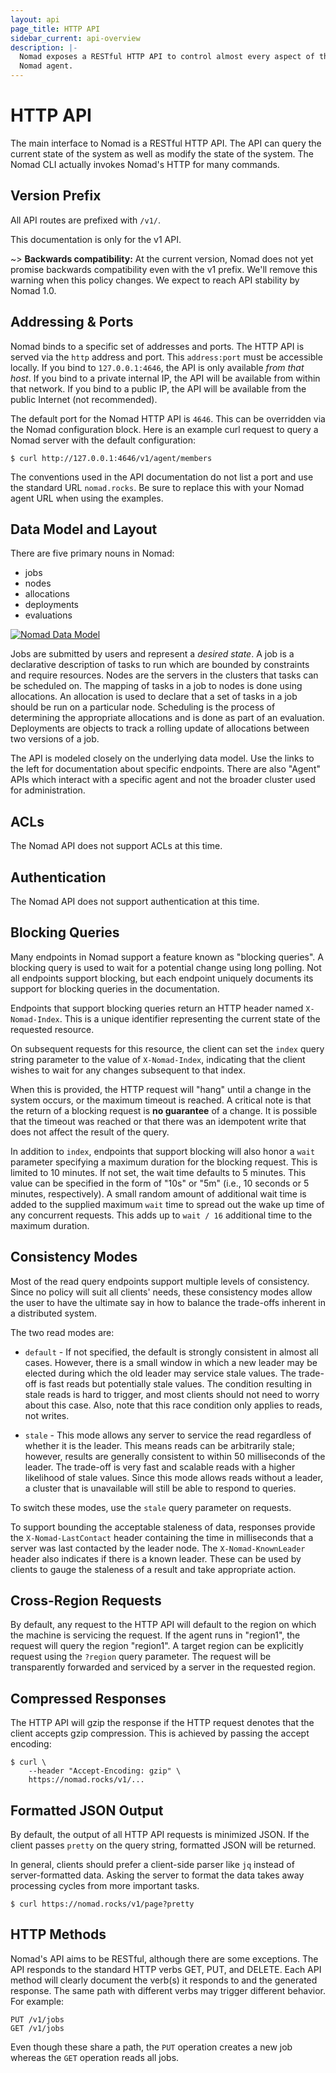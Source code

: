 ```yaml
---
layout: api
page_title: HTTP API
sidebar_current: api-overview
description: |-
  Nomad exposes a RESTful HTTP API to control almost every aspect of the
  Nomad agent.
---
```


# HTTP API

The main interface to Nomad is a RESTful HTTP API. The API can query the current
state of the system as well as modify the state of the system. The Nomad CLI
actually invokes Nomad's HTTP for many commands.

## Version Prefix

All API routes are prefixed with `/v1/`.

This documentation is only for the v1 API.

~> **Backwards compatibility:** At the current version, Nomad does not yet
promise backwards compatibility even with the v1 prefix. We'll remove this
warning when this policy changes. We expect to reach API stability by Nomad
1.0.

## Addressing &amp; Ports

Nomad binds to a specific set of addresses and ports. The HTTP API is served via
the `http` address and port. This `address:port` must be accessible locally. If
you bind to `127.0.0.1:4646`, the API is only available _from that host_. If you
bind to a private internal IP, the API will be available from within that
network. If you bind to a public IP, the API will be available from the public
Internet (not recommended).

The default port for the Nomad HTTP API is `4646`. This can be overridden via
the Nomad configuration block. Here is an example curl request to query a Nomad
server with the default configuration:

```text
$ curl http://127.0.0.1:4646/v1/agent/members
```

The conventions used in the API documentation do not list a port and use the
standard URL `nomad.rocks`. Be sure to replace this with your Nomad agent URL
when using the examples.

## Data Model and Layout

There are five primary nouns in Nomad:

- jobs
- nodes
- allocations
- deployments
- evaluations

[![Nomad Data Model](/assets/images/nomad-data-model.png)](/assets/images/nomad-data-model.png)

Jobs are submitted by users and represent a _desired state_. A job is a
declarative description of tasks to run which are bounded by constraints and
require resources. Nodes are the servers in the clusters that tasks can be
scheduled on. The mapping of tasks in a job to nodes is done using allocations.
An allocation is used to declare that a set of tasks in a job should be run on a
particular node. Scheduling is the process of determining the appropriate
allocations and is done as part of an evaluation. Deployments are objects to
track a rolling update of allocations between two versions of a job.

The API is modeled closely on the underlying data model. Use the links to the
left for documentation about specific endpoints. There are also "Agent" APIs
which interact with a specific agent and not the broader cluster used for
administration.

## ACLs

The Nomad API does not support ACLs at this time.

## Authentication

The Nomad API does not support authentication at this time.

## Blocking Queries

Many endpoints in Nomad support a feature known as "blocking queries". A
blocking query is used to wait for a potential change using long polling. Not
all endpoints support blocking, but each endpoint uniquely documents its support
for blocking queries in the documentation.

Endpoints that support blocking queries return an HTTP header named
`X-Nomad-Index`. This is a unique identifier representing the current state of
the requested resource.

On subsequent requests for this resource, the client can set the `index` query
string parameter to the value of `X-Nomad-Index`, indicating that the client
wishes to wait for any changes subsequent to that index.

When this is provided, the HTTP request will "hang" until a change in the system
occurs, or the maximum timeout is reached. A critical note is that the return of
a blocking request is **no guarantee** of a change. It is possible that the
timeout was reached or that there was an idempotent write that does not affect
the result of the query.

In addition to `index`, endpoints that support blocking will also honor a `wait`
parameter specifying a maximum duration for the blocking request. This is
limited to 10 minutes. If not set, the wait time defaults to 5 minutes. This
value can be specified in the form of "10s" or "5m" (i.e., 10 seconds or 5
minutes, respectively). A small random amount of additional wait time is added
to the supplied maximum `wait` time to spread out the wake up time of any
concurrent requests. This adds up to `wait / 16` additional time to the maximum
duration.

## Consistency Modes

Most of the read query endpoints support multiple levels of consistency. Since
no policy will suit all clients' needs, these consistency modes allow the user
to have the ultimate say in how to balance the trade-offs inherent in a
distributed system.

The two read modes are:

- `default` - If not specified, the default is strongly consistent in almost all
  cases. However, there is a small window in which a new leader may be elected
  during which the old leader may service stale values. The trade-off is fast
  reads but potentially stale values. The condition resulting in stale reads is
  hard to trigger, and most clients should not need to worry about this case.
  Also, note that this race condition only applies to reads, not writes.

- `stale` - This mode allows any server to service the read regardless of
  whether it is the leader. This means reads can be arbitrarily stale; however,
  results are generally consistent to within 50 milliseconds of the leader. The
  trade-off is very fast and scalable reads with a higher likelihood of stale
  values. Since this mode allows reads without a leader, a cluster that is
  unavailable will still be able to respond to queries.

To switch these modes, use the `stale` query parameter on requests.

To support bounding the acceptable staleness of data, responses provide the
`X-Nomad-LastContact` header containing the time in milliseconds that a server
was last contacted by the leader node. The `X-Nomad-KnownLeader` header also
indicates if there is a known leader. These can be used by clients to gauge the
staleness of a result and take appropriate action.

## Cross-Region Requests

By default, any request to the HTTP API will default to the region on which the
machine is servicing the request. If the agent runs in "region1", the request
will query the region "region1". A target region can be explicitly request using
the `?region` query parameter. The request will be transparently forwarded and
serviced by a server in the requested region.

## Compressed Responses

The HTTP API will gzip the response if the HTTP request denotes that the client
accepts gzip compression. This is achieved by passing the accept encoding:

```
$ curl \
    --header "Accept-Encoding: gzip" \
    https://nomad.rocks/v1/...
```

## Formatted JSON Output

By default, the output of all HTTP API requests is minimized JSON. If the client
passes `pretty` on the query string, formatted JSON will be returned.

In general, clients should prefer a client-side parser like `jq` instead of
server-formatted data. Asking the server to format the data takes away
processing cycles from more important tasks.

```
$ curl https://nomad.rocks/v1/page?pretty
```

## HTTP Methods

Nomad's API aims to be RESTful, although there are some exceptions. The API
responds to the standard HTTP verbs GET, PUT, and DELETE. Each API method will
clearly document the verb(s) it responds to and the generated response. The same
path with different verbs may trigger different behavior. For example:

```text
PUT /v1/jobs
GET /v1/jobs
```

Even though these share a path, the `PUT` operation creates a new job whereas
the `GET` operation reads all jobs.

